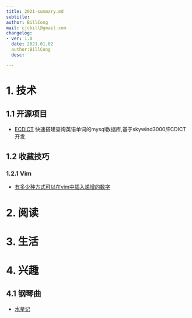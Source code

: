 ```yaml
---
title: 2021-summary.md
subtitle: 
author: BillCong
mail: cjcbill@gmail.com
changelog:
- ver: 1.0
  date: 2021.01.02
  author:BillCong
  desc: 

---
```


# 1. 技术

## 1.1 开源项目

- [ECDICT](https://github.com/ProgrammerBill/ECDICT) 快速搭建查询英语单词的mysql数据库,基于skywind3000/ECDICT开发.

## 1.2 收藏技巧

### 1.2.1 Vim

- [有多少种方式可以在vim中插入递增的数字](https://blog.csdn.net/sodaslay/article/details/51098752)



# 2. 阅读

# 3. 生活

# 4. 兴趣

## 4.1 钢琴曲

- [水星记](songs/水星记/水星记.pdf)







